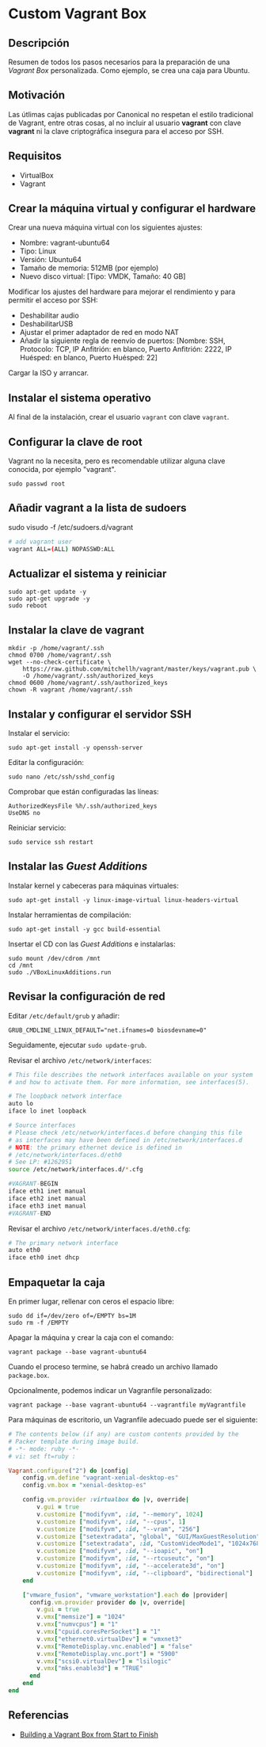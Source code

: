 # Custom Vagrant Box

## Descripción

Resumen de todos los pasos necesarios para la preparación de una *Vagrant Box* personalizada. Como ejemplo, se crea una caja para Ubuntu.

## Motivación

Las útlimas cajas publicadas por Canonical no respetan el estilo tradicional de Vagrant, entre otras cosas, al no incluir al usuario **vagrant** con clave **vagrant** ni la clave criptográfica insegura para el acceso por SSH.

## Requisitos

- VirtualBox
- Vagrant

## Crear la máquina virtual y configurar el hardware

Crear una nueva máquina virtual con los siguientes ajustes:

* Nombre: vagrant-ubuntu64
* Tipo: Linux
* Versión: Ubuntu64
* Tamaño de memoria: 512MB (por ejemplo)
* Nuevo disco virtual: [Tipo: VMDK, Tamaño: 40 GB]

Modificar los ajustes del hardware para mejorar el rendimiento y para permitir el acceso por SSH:

* Deshabilitar audio
* DeshabilitarUSB
* Ajustar el primer adaptador de red en modo NAT
* Añadir la siguiente regla de reenvío de puertos: [Nombre: SSH, Protocolo: TCP, IP Anfitrión: en blanco, Puerto Anfitrión: 2222, IP Huésped: en blanco, Puerto Huésped: 22]

Cargar la ISO y arrancar.

## Instalar el sistema operativo

Al final de la instalación, crear el usuario `vagrant` con clave `vagrant`.

## Configurar la clave de root

Vagrant no la necesita, pero es recomendable utilizar alguna clave conocida, por ejemplo "vagrant".

~~~
sudo passwd root
~~~

## Añadir vagrant a la lista de sudoers

sudo visudo -f /etc/sudoers.d/vagrant

~~~.sh
# add vagrant user
vagrant ALL=(ALL) NOPASSWD:ALL
~~~

## Actualizar el sistema y reiniciar

~~~
sudo apt-get update -y
sudo apt-get upgrade -y
sudo reboot
~~~

## Instalar la clave de vagrant

~~~
mkdir -p /home/vagrant/.ssh
chmod 0700 /home/vagrant/.ssh
wget --no-check-certificate \
    https://raw.github.com/mitchellh/vagrant/master/keys/vagrant.pub \
    -O /home/vagrant/.ssh/authorized_keys
chmod 0600 /home/vagrant/.ssh/authorized_keys
chown -R vagrant /home/vagrant/.ssh
~~~

## Instalar y configurar el servidor SSH

Instalar el servicio:

~~~
sudo apt-get install -y openssh-server
~~~

Editar la configuración:

~~~
sudo nano /etc/ssh/sshd_config
~~~

Comprobar que están configuradas las líneas:

~~~
AuthorizedKeysFile %h/.ssh/authorized_keys
UseDNS no
~~~

Reiniciar servicio:

~~~
sudo service ssh restart
~~~

## Instalar las *Guest Additions*

Instalar kernel y cabeceras para máquinas virtuales:

~~~
sudo apt-get install -y linux-image-virtual linux-headers-virtual
~~~

Instalar herramientas de compilación:

~~~
sudo apt-get install -y gcc build-essential
~~~

Insertar el CD con las *Guest Additions* e instalarlas:

~~~
sudo mount /dev/cdrom /mnt 
cd /mnt
sudo ./VBoxLinuxAdditions.run
~~~

## Revisar la configuración de red

Editar `/etc/default/grub` y añadir:

~~~
GRUB_CMDLINE_LINUX_DEFAULT="net.ifnames=0 biosdevname=0"
~~~

Seguidamente, ejecutar `sudo update-grub`.

Revisar el archivo `/etc/network/interfaces`:

~~~.sh
# This file describes the network interfaces available on your system
# and how to activate them. For more information, see interfaces(5).

# The loopback network interface
auto lo
iface lo inet loopback

# Source interfaces
# Please check /etc/network/interfaces.d before changing this file
# as interfaces may have been defined in /etc/network/interfaces.d
# NOTE: the primary ethernet device is defined in
# /etc/network/interfaces.d/eth0
# See LP: #1262951
source /etc/network/interfaces.d/*.cfg

#VAGRANT-BEGIN
iface eth1 inet manual
iface eth2 inet manual
iface eth3 inet manual
#VAGRANT-END
~~~

Revisar el archivo `/etc/network/interfaces.d/eth0.cfg`:

~~~.sh
# The primary network interface
auto eth0
iface eth0 inet dhcp
~~~

## Empaquetar la caja

En primer lugar, rellenar con ceros el espacio libre:

~~~
sudo dd if=/dev/zero of=/EMPTY bs=1M
sudo rm -f /EMPTY
~~~

Apagar la máquina y crear la caja con el comando:

~~~
vagrant package --base vagrant-ubuntu64
~~~

Cuando el proceso termine, se habrá creado un archivo llamado `package.box`.

Opcionalmente, podemos indicar un Vagranfile personalizado:

~~~
vagrant package --base vagrant-ubuntu64 --vagrantfile myVagrantfile
~~~

Para máquinas de escritorio, un Vagranfile adecuado puede ser el siguiente:

~~~.rb
# The contents below (if any) are custom contents provided by the
# Packer template during image build.
# -*- mode: ruby -*-
# vi: set ft=ruby :

Vagrant.configure("2") do |config|
    config.vm.define "vagrant-xenial-desktop-es"
    config.vm.box = "xenial-desktop-es"

    config.vm.provider :virtualbox do |v, override|
        v.gui = true
        v.customize ["modifyvm", :id, "--memory", 1024]
        v.customize ["modifyvm", :id, "--cpus", 1]
        v.customize ["modifyvm", :id, "--vram", "256"]
        v.customize ["setextradata", "global", "GUI/MaxGuestResolution", "any"]
        v.customize ["setextradata", :id, "CustomVideoMode1", "1024x768x32"]
        v.customize ["modifyvm", :id, "--ioapic", "on"]
        v.customize ["modifyvm", :id, "--rtcuseutc", "on"]
        v.customize ["modifyvm", :id, "--accelerate3d", "on"]
        v.customize ["modifyvm", :id, "--clipboard", "bidirectional"]
    end

    ["vmware_fusion", "vmware_workstation"].each do |provider|
      config.vm.provider provider do |v, override|
        v.gui = true
        v.vmx["memsize"] = "1024"
        v.vmx["numvcpus"] = "1"
        v.vmx["cpuid.coresPerSocket"] = "1"
        v.vmx["ethernet0.virtualDev"] = "vmxnet3"
        v.vmx["RemoteDisplay.vnc.enabled"] = "false"
        v.vmx["RemoteDisplay.vnc.port"] = "5900"
        v.vmx["scsi0.virtualDev"] = "lsilogic"
        v.vmx["mks.enable3d"] = "TRUE"
      end
    end
end
~~~


## Referencias

- [Building a Vagrant Box from Start to Finish](https://blog.engineyard.com/2014/building-a-vagrant-box)

